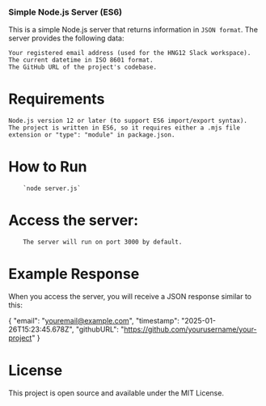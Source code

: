 ### Simple Node.js Server (ES6)

This is a simple Node.js server that returns information in `JSON format`. The server provides the following data:

    Your registered email address (used for the HNG12 Slack workspace).
    The current datetime in ISO 8601 format.
    The GitHub URL of the project's codebase.

# Requirements

    Node.js version 12 or later (to support ES6 import/export syntax).
    The project is written in ES6, so it requires either a .mjs file extension or "type": "module" in package.json.

# How to Run

 
        `node server.js`

# Access the server:
        The server will run on port 3000 by default. 

# Example Response

When you access the server, you will receive a JSON response similar to this:

{
  "email": "youremail@example.com",
  "timestamp": "2025-01-26T15:23:45.678Z",
  "githubURL": "https://github.com/yourusername/your-project"
}

# License

This project is open source and available under the MIT License.